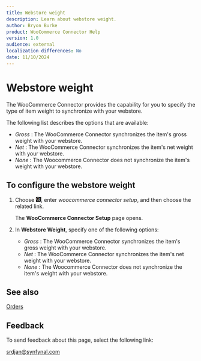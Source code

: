 ```yaml
---
title: Webstore weight
description: Learn about webstore weight.
author: Bryon Burke
product: WooCommerce Connector Help
version: 1.0
audience: external
localization differences: No
date: 11/10/2024
---
```


<!-- markdownlint-disable MD006 MD007 MD009 MD024 MD025 MD033 -->
<!--// cspell:ignore  markdownlint allowfullscreen keyframes woocommerce webstore -->

# Webstore weight

The WooCommerce Connector provides the capability for you to specify the type of item weight to synchronize with your webstore.

The following list describes the options that are available:

- <i>Gross</i> : The WooCommerce Connector synchronizes the item's gross weight with your webstore.
- <i>Net</i> : The WooCommerce Connector synchronizes the item's net weight with your webstore.
- <i>None</i> : The Woocommerce Connector does not synchronize the item's weight with your webstore.

## To configure the webstore weight

1. Choose ![Lightbulb that opens the Tell Me feature.](media/ui-search/search_small.png "Tell me what you want to do"), enter <i>woocommerce connector setup</i>, and then choose the related link.

   The <b>WooCommerce Connector Setup</b> page opens.

1. In <b>Webstore Weight</b>, specify one of the following options:
     - <i>Gross</i> : The WooCommerce Connector synchronizes the item's gross weight with your webstore.
     - <i>Net</i> : The WooCommerce Connector synchronizes the item's net weight with your webstore.
     - <i>None</i> : The Woocommerce Connector does not synchronize the item's weight with your webstore.

## See also

[Orders](orders.md)

## Feedback

To send feedback about this page, select the following link:

[srdjan@synfynal.com](mailto:srdjan@synfynal.com?subject=Documentation%20Feedback%20Product%20Docs:%20webstore-weight)
